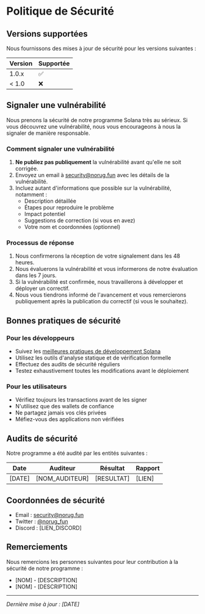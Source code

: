 # Politique de Sécurité

## Versions supportées

Nous fournissons des mises à jour de sécurité pour les versions suivantes :

| Version | Supportée          |
| ------- | ------------------ |
| 1.0.x   | :white_check_mark: |
| < 1.0   | :x:                |

## Signaler une vulnérabilité

Nous prenons la sécurité de notre programme Solana très au sérieux. Si vous découvrez une vulnérabilité, nous vous encourageons à nous la signaler de manière responsable.

### Comment signaler une vulnérabilité

1. **Ne publiez pas publiquement** la vulnérabilité avant qu'elle ne soit corrigée.
2. Envoyez un email à [security@norug.fun](mailto:security@norug.fun) avec les détails de la vulnérabilité.
3. Incluez autant d'informations que possible sur la vulnérabilité, notamment :
   - Description détaillée
   - Étapes pour reproduire le problème
   - Impact potentiel
   - Suggestions de correction (si vous en avez)
   - Votre nom et coordonnées (optionnel)

### Processus de réponse

1. Nous confirmerons la réception de votre signalement dans les 48 heures.
2. Nous évaluerons la vulnérabilité et vous informerons de notre évaluation dans les 7 jours.
3. Si la vulnérabilité est confirmée, nous travaillerons à développer et déployer un correctif.
4. Nous vous tiendrons informé de l'avancement et vous remercierons publiquement après la publication du correctif (si vous le souhaitez).

## Bonnes pratiques de sécurité

### Pour les développeurs

- Suivez les [meilleures pratiques de développement Solana](https://docs.solana.com/developing/programming-model/overview)
- Utilisez les outils d'analyse statique et de vérification formelle
- Effectuez des audits de sécurité réguliers
- Testez exhaustivement toutes les modifications avant le déploiement

### Pour les utilisateurs

- Vérifiez toujours les transactions avant de les signer
- N'utilisez que des wallets de confiance
- Ne partagez jamais vos clés privées
- Méfiez-vous des applications non vérifiées

## Audits de sécurité

Notre programme a été audité par les entités suivantes :

| Date | Auditeur | Résultat | Rapport |
|------|----------|----------|---------|
| [DATE] | [NOM_AUDITEUR] | [RESULTAT] | [LIEN] |

## Coordonnées de sécurité

- Email : [security@norug.fun](mailto:security@norug.fun)
- Twitter : [@norug_fun](https://twitter.com/norug_fun)
- Discord : [LIEN_DISCORD]

## Remerciements

Nous remercions les personnes suivantes pour leur contribution à la sécurité de notre programme :

- [NOM] - [DESCRIPTION]
- [NOM] - [DESCRIPTION]

---

*Dernière mise à jour : [DATE]* 